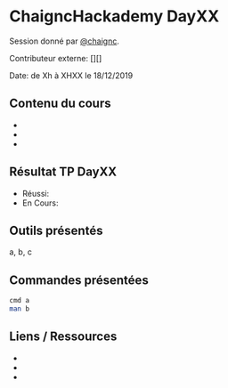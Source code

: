 # ChaigncHackademy DayXX
Session donné par [@chaignc][@chaignc].

Contributeur externe: [][]

Date: de Xh à XHXX le 18/12/2019

## Contenu du cours

* 
* 
* 

## Résultat TP DayXX
* Réussi:
* En Cours:

## Outils présentés

a, b, c

## Commandes présentées
```sh
cmd a
man b
```

## Liens / Ressources
* []()
* []()
* []()


[@chaignc]:https://twitter.com/chaignc
[hexpresso]:https://hexpresso.github.io
[@Grenadine]:https://twitter.com/Greynardine
[@SaxX]:https://twitter.com/_saxx_
